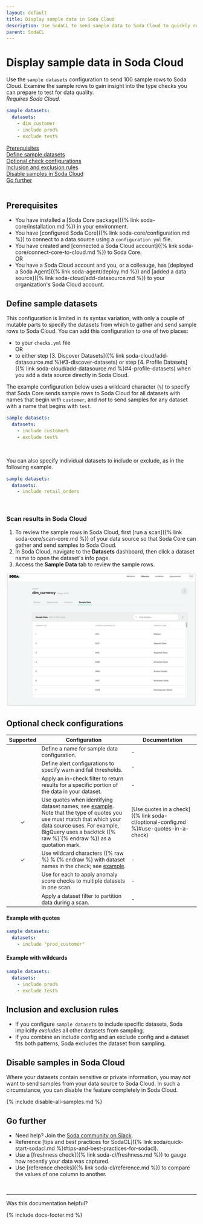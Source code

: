 ```yaml
---
layout: default
title: Display sample data in Soda Cloud
description: Use SodaCL to send sample data to Soda Cloud to quickly review the contents of your dataset.
parent: SodaCL
---
```


# Display sample data in Soda Cloud 
<!--Linked to UI, access Shlink-->

Use the `sample datasets` configuration to send 100 sample rows to Soda Cloud. Examine the sample rows to gain insight into the type checks you can prepare to test for data quality.<br />
*Requires Soda Cloud.*

```yaml
sample datasets:
  datasets:
    - dim_customer
    - include prod%
    - exclude test%
```

[Prerequisites](#prerequisites)<br />
[Define sample datasets](#define-sample-datasets)<br />
[Optional check configurations](#optional-check-configurations) <br />
[Inclusion and exclusion rules](#inclusion-and-exclusion-rules)<br />
[Disable samples in Soda Cloud](#disable-samples-in-soda-cloud)<br />
[Go further](#go-further) <br />
<br />


## Prerequisites
* You have installed a [Soda Core package]({% link soda-core/installation.md %}) in your environment.
* You have [configured Soda Core]({% link soda-core/configuration.md %}) to connect to a data source using a `configuration.yml` file. 
* You have created and [connected a Soda Cloud account]({% link soda-core/connect-core-to-cloud.md %}) to Soda Core. <br />
OR <br />
* You have a Soda Cloud account and you, or a colleauge, has [deployed a Soda Agent]({% link soda-agent/deploy.md %}) and [added a data source]({% link soda-cloud/add-datasource.md %}) to your organization's Soda Cloud account.


## Define sample datasets

This configuration is limited in its syntax variation, with only a couple of mutable parts to specify the datasets from which to gather and send sample rows to Soda Cloud. You can add this configuration to one of two places:
* to your `checks.yml` file <br />
OR<br />
*  to either step [3. Discover Datasets]({% link soda-cloud/add-datasource.md %}#3-discover-datasets) or step [4. Profile Datasets]({% link soda-cloud/add-datasource.md %}#4-profile-datasets) when you add a data source directly in Soda Cloud. 

The example configuration below uses a wildcard character (`%`) to specify that Soda Core sends sample rows to Soda Cloud for all datasets with names that begin with `customer`, and *not* to send samples for any dataset with a name that begins with `test`.

```yaml
sample datasets:
  datasets:
    - include customer%
    - exclude test%
```

<br />

You can also specify individual datasets to include or exclude, as in the following example.

```yaml
sample datasets:
  datasets:
    - include retail_orders
```

<br />

### Scan results in Soda Cloud

1. To review the sample rows in Soda Cloud, first [run a scan]({% link soda-core/scan-core.md %}) of your data source so that Soda Core can gather and send samples to Soda Cloud.
2. In Soda Cloud, navigate to the **Datasets** dashboard, then click a dataset name to open the dataset's info page. 
3. Access the **Sample Data** tab to review the sample rows.

![Example sample datasets screenshot](../assets/images/soda-sample-datasets.png)

## Optional check configurations

| Supported | Configuration | Documentation |
| :-: | ------------|---------------|
|   | Define a name for sample data configuration. |  - |
|   | Define alert configurations to specify warn and fail thresholds. | - |
|   | Apply an in-check filter to return results for a specific portion of the data in your dataset.| - | 
| ✓ | Use quotes when identifying dataset names; see [example](#example-with-quotes). <br />Note that the type of quotes you use must match that which your data source uses. For example, BigQuery uses a backtick ({% raw %}`{% endraw %}) as a quotation mark. | [Use quotes in a check]({% link soda-cl/optional-config.md %}#use-quotes-in-a-check) |
| ✓ | Use wildcard characters ({% raw %} % {% endraw %} with dataset names in the check; see [example](#example-with-wildcards). | - |
|   | Use for each to apply anomaly score checks to multiple datasets in one scan. | - |
|   | Apply a dataset filter to partition data during a scan. |  -  |

#### Example with quotes

```yaml
sample datasets:
  datasets:
    - include "prod_customer"
```

#### Example with wildcards 

```yaml
sample datasets:
  datasets:
    - include prod%
    - exclude test%
```

## Inclusion and exclusion rules

* If you configure `sample datasets` to include specific datasets, Soda implicitly *excludes* all other datasets from sampling. 
* If you combine an include config and an exclude config and a dataset fits both patterns, Soda excludes the dataset from sampling.

## Disable samples in Soda Cloud

Where your datasets contain sensitive or private information, you may *not* want to send samples from your data source to Soda Cloud. In such a circumstance, you can disable the feature completely in Soda Cloud.

{% include disable-all-samples.md %}

## Go further
* Need help? Join the <a href="https://community.soda.io/slack" target="_blank"> Soda community on Slack</a>.
* Reference [tips and best practices for SodaCL]({% link soda/quick-start-sodacl.md %}#tips-and-best-practices-for-sodacl).
* Use a [freshness check]({% link soda-cl/freshness.md %}) to gauge how recently your data was captured.
* Use [reference checks]({% link soda-cl/reference.md %}) to compare the values of one column to another.

<br />

---

Was this documentation helpful?

<!-- LikeBtn.com BEGIN -->
<span class="likebtn-wrapper" data-theme="tick" data-i18n_like="Yes" data-ef_voting="grow" data-show_dislike_label="true" data-counter_zero_show="true" data-i18n_dislike="No"></span>
<script>(function(d,e,s){if(d.getElementById("likebtn_wjs"))return;a=d.createElement(e);m=d.getElementsByTagName(e)[0];a.async=1;a.id="likebtn_wjs";a.src=s;m.parentNode.insertBefore(a, m)})(document,"script","//w.likebtn.com/js/w/widget.js");</script>
<!-- LikeBtn.com END -->

{% include docs-footer.md %}